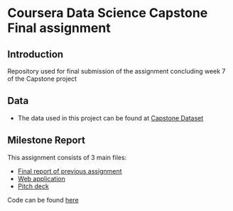 # Coursera Data Science Capstone Final assignment

## Introduction

Repository used for final submission of the assignment concluding week 7 of the Capstone project

## Data

* The data used in this project can be found at [Capstone Dataset](https://d396qusza40orc.cloudfront.net/dsscapstone/dataset/Coursera-SwiftKey.zip)

## Milestone Report

This assignment consists of 3 main files:
- [Final report of previous assignment](previous-assignment.html)
- [Web application](https://twakawl.shinyapps.io/FinalAssignmentCoursera/)  
- [Pitch deck](https://rpubs.com/twakawl/finalAssignment) 

Code can be found [here](https://github.com/twakawl/FinalAssignment)


